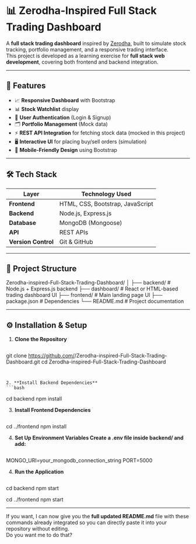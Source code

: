 # 📊 Zerodha-Inspired Full Stack Trading Dashboard

A **full stack trading dashboard** inspired by [Zerodha](https://zerodha.com/), built to simulate stock tracking, portfolio management, and a responsive trading interface.  
This project is developed as a learning exercise for **full stack web development**, covering both frontend and backend integration.

---

## 🚀 Features

- 📈 **Responsive Dashboard** with Bootstrap
- 📊 **Stock Watchlist** display
- 🔐 **User Authentication** (Login & Signup)
- 🗂 **Portfolio Management** (Mock data)
- ⚡ **REST API Integration** for fetching stock data (mocked in this project)
- 🖥 **Interactive UI** for placing buy/sell orders (simulation)
- 📱 **Mobile-Friendly Design** using Bootstrap

---

## 🛠 Tech Stack

| Layer       | Technology Used          |
|-------------|--------------------------|
| **Frontend**| HTML, CSS, Bootstrap, JavaScript |
| **Backend** | Node.js, Express.js      |
| **Database**| MongoDB (Mongoose)       |
| **API**     | REST APIs                 |
| **Version Control** | Git & GitHub      |

---

## 📂 Project Structure

Zerodha-inspired-Full-Stack-Trading-Dashboard/
│
├── backend/ # Node.js + Express.js backend
├── dashboard/ # React or HTML-based trading dashboard UI
├── frontend/ # Main landing page UI
├── package.json # Dependencies
└── README.md # Project documentation


---

## ⚙️ Installation & Setup

1. **Clone the Repository**
```bash

```
git clone https://github.com/<your-username>/Zerodha-inspired-Full-Stack-Trading-Dashboard.git
cd Zerodha-inspired-Full-Stack-Trading-Dashboard
```


2. **Install Backend Dependencies**
```bash

```
cd backend
npm install

3. **Install Frontend Dependencies**
```bash

```
cd ../frontend
npm install

4. **Set Up Environment Variables
Create a .env file inside backend/ and add:**
```bash

```
MONGO_URI=your_mongodb_connection_string
PORT=5000

4. **Run the Application**
```bash

```
cd backend
npm start

cd ../frontend
npm start


---

If you want, I can now give you the **full updated README.md** file with these commands already integrated so you can directly paste it into your repository without editing.  
Do you want me to do that?

